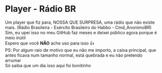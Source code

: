 # Player - Rádio BR
Um player que fiz para, NOSSA QUE SURPRESA, uma rádio que não existe mais. (Rádio Brasileira - Exército Brasileiro do Habbo - Cmd_AnonimoBR)<br>
Sim, eu upei isso no meu GitHub faz meses e deixei público agora porque é meio inútil<br>
Espero que você <b>NÃO</b> ache uso para isso 👍<br>
PS: Por algum raio de motivo que eu não me importo, a caixa principal, que antes ficava num tamanho normal, está quebrada e eu não pretendo arrumar<br>
Só saiba que um dia isso aqui foi bonitinho
